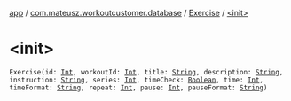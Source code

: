 [app](../../index.md) / [com.mateusz.workoutcustomer.database](../index.md) / [Exercise](index.md) / [&lt;init&gt;](./-init-.md)

# &lt;init&gt;

`Exercise(id: `[`Int`](https://kotlinlang.org/api/latest/jvm/stdlib/kotlin/-int/index.html)`, workoutId: `[`Int`](https://kotlinlang.org/api/latest/jvm/stdlib/kotlin/-int/index.html)`, title: `[`String`](https://kotlinlang.org/api/latest/jvm/stdlib/kotlin/-string/index.html)`, description: `[`String`](https://kotlinlang.org/api/latest/jvm/stdlib/kotlin/-string/index.html)`, instruction: `[`String`](https://kotlinlang.org/api/latest/jvm/stdlib/kotlin/-string/index.html)`, series: `[`Int`](https://kotlinlang.org/api/latest/jvm/stdlib/kotlin/-int/index.html)`, timeCheck: `[`Boolean`](https://kotlinlang.org/api/latest/jvm/stdlib/kotlin/-boolean/index.html)`, time: `[`Int`](https://kotlinlang.org/api/latest/jvm/stdlib/kotlin/-int/index.html)`, timeFormat: `[`String`](https://kotlinlang.org/api/latest/jvm/stdlib/kotlin/-string/index.html)`, repeat: `[`Int`](https://kotlinlang.org/api/latest/jvm/stdlib/kotlin/-int/index.html)`, pause: `[`Int`](https://kotlinlang.org/api/latest/jvm/stdlib/kotlin/-int/index.html)`, pauseFormat: `[`String`](https://kotlinlang.org/api/latest/jvm/stdlib/kotlin/-string/index.html)`)`